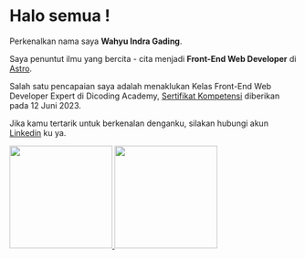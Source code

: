 # Halo semua ! 

Perkenalkan nama saya **Wahyu Indra Gading**.

Saya penuntut ilmu yang bercita - cita menjadi **Front-End Web Developer** di [Astro](https://astro.build/).

Salah satu pencapaian saya adalah menaklukan Kelas Front-End Web Developer Expert di Dicoding Academy, [Sertifikat Kompetensi](https://www.dicoding.com/certificates/MRZMQ6YL3PYQ) diberikan pada 12 Juni 2023.

Jika kamu tertarik untuk berkenalan denganku, silakan hubungi akun [Linkedin]([(https://www.linkedin.com/in/wahyu-indra-gading-42b601277/)]) ku ya.

<p align="left">
  <a href="https://github.com/wahyuindg">
    <img height="180em" src="https://github-readme-stats-eight-theta.vercel.app/api?username=gilangadhan&show_icons=true&theme=algolia&include_all_commits=true&count_private=true"/>
    <img height="180em" src="https://github-readme-stats-eight-theta.vercel.app/api/top-langs/?username=gilangadhan&layout=compact&langs_count=8&theme=algolia"/>
  </a>
</p>
